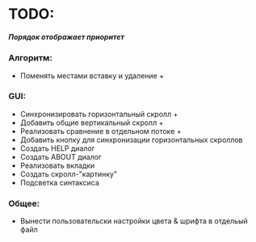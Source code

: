 # TODO:

##### Порядок отображает приоритет

### Алгоритм:
* Поменять местами вставку и удаление +

### GUI:
* Синхронизировать горизонтальный скролл +
* Добавить общие вертикальный скролл +
* Реализовать сравнение в отдельном потоке +
* Добавить кнопку для синхронизации горизонтальных скроллов
* Создать HELP диалог
* Создать ABOUT диалог
* Реализовать вкладки
* Создать скролл-"картинку"
* Подсветка синтаксиса

### Общее:
* Вынести пользовательски настройки цвета & шрифта в отдельый файл
